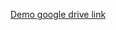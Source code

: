 [Demo google drive link](https://drive.google.com/file/d/1iuAGuAb-j42osGpRKt1XcfuAXOWBwcuR/view?usp=sharing)